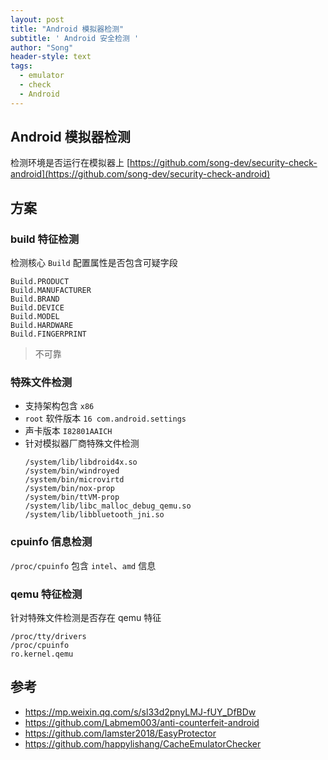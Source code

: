 ```yaml
---
layout: post
title: "Android 模拟器检测"
subtitle: ' Android 安全检测 '
author: "Song"
header-style: text
tags:
  - emulator
  - check
  - Android
---
```


## Android 模拟器检测

检测环境是否运行在模拟器上 [https://github.com/song-dev/security-check-android](https://github.com/song-dev/security-check-android)

## 方案

### build 特征检测

检测核心 `Build` 配置属性是否包含可疑字段

```
Build.PRODUCT
Build.MANUFACTURER
Build.BRAND
Build.DEVICE
Build.MODEL
Build.HARDWARE
Build.FINGERPRINT
```
> 不可靠

### 特殊文件检测

- 支持架构包含 `x86`
- `root` 软件版本 `16 com.android.settings`
- 声卡版本 `I82801AAICH`
- 针对模拟器厂商特殊文件检测
    ```
    /system/lib/libdroid4x.so
    /system/bin/windroyed
    /system/bin/microvirtd
    /system/bin/nox-prop
    /system/bin/ttVM-prop
    /system/lib/libc_malloc_debug_qemu.so
    /system/lib/libbluetooth_jni.so
    ```

### cpuinfo 信息检测

`/proc/cpuinfo` 包含 `intel`、`amd` 信息

### qemu 特征检测

针对特殊文件检测是否存在 qemu 特征

```
/proc/tty/drivers
/proc/cpuinfo
ro.kernel.qemu
```

## 参考

- https://mp.weixin.qq.com/s/sl33d2pnyLMJ-fUY_DfBDw
- https://github.com/Labmem003/anti-counterfeit-android
- https://github.com/lamster2018/EasyProtector
- https://github.com/happylishang/CacheEmulatorChecker
